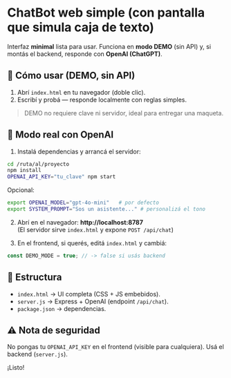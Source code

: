 # ChatBot web simple (con pantalla que simula caja de texto)

Interfaz **minimal** lista para usar. Funciona en **modo DEMO** (sin API) y, si montás el backend, responde con **OpenAI (ChatGPT)**.

## 🚀 Cómo usar (DEMO, sin API)
1. Abrí `index.html` en tu navegador (doble clic). 
2. Escribí y probá — responde localmente con reglas simples.

> DEMO no requiere clave ni servidor, ideal para entregar una maqueta.

## 🧠 Modo real con OpenAI
1. Instalá dependencias y arrancá el servidor:

```bash
cd /ruta/al/proyecto
npm install
OPENAI_API_KEY="tu_clave" npm start
```

Opcional:
```bash
export OPENAI_MODEL="gpt-4o-mini"   # por defecto
export SYSTEM_PROMPT="Sos un asistente..." # personalizá el tono
```

2. Abrí en el navegador: **http://localhost:8787**  
   (El servidor sirve `index.html` y expone `POST /api/chat`)

3. En el frontend, si querés, editá `index.html` y cambiá:
```js
const DEMO_MODE = true; // -> false si usás backend
```

## 🧩 Estructura
- `index.html` → UI completa (CSS + JS embebidos).  
- `server.js` → Express + OpenAI (endpoint `/api/chat`).  
- `package.json` → dependencias.

## ⚠️ Nota de seguridad
No pongas tu `OPENAI_API_KEY` en el frontend (visible para cualquiera). Usá el backend (`server.js`).

¡Listo!